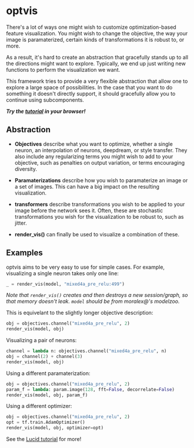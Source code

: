 
# optvis

There's a lot of ways one might wish to customize optimization-based feature
visualization. You might wish to change the objective, the way your image is
paramaterized, certain kinds of transformations it is robust to, or more.

As a result, it's hard to create an abstraction that gracefully stands up to all
the directions might want to explore. Typically, we end up just writing new
functions to perform the visualization we want.

This framework tries to provide a very flexible abstraction that allow one to
explore a large space of possibilities. In the case that you want to do
something it doesn't directly support, it should gracefully allow you to
continue using subcomponents.

***Try the [tutorial](https://colab.research.google.com/github/tensorflow/lucid/blob/master/notebooks/tutorial.ipynb) in your browser!***

## Abstraction

* **Objectives** describe what you want to optimize, whether a single neuron,
an interpolation of neurons, deepdream, or style transfer. They also include any
regularizing terms you might wish to add to your objective, such as penalties on
output variation, or terms encouraging diversity.

* **Paramaterizations** describe how you wish to paramaterize an image or  a set
of images. This can have a big impact on the resulting visualization.

* **transformers** describe transformations you wish to be applied to your image
before the network sees it. Often, these are stochastic transformations you wish
for the visualization to be robust to, such as jitter.

* **render_vis()** can finally be used to visualize a combination of these.

## Examples

optvis aims to be very easy to use for simple cases. For example, visualizing a
single neuron takes only one line:

```python
_ = render_vis(model, "mixed4a_pre_relu:499")
```

*Note that `render_vis()` creates and then destroys a new session/graph, so that
memory doesn't leak. `model` should be from moralex@'s modelzoo.*

This is equivelant to the slightly longer objective description:

```python
obj = objectives.channel("mixed4a_pre_relu", 2)
render_vis(model, obj)
```

Visualizing a pair of neurons:

```python
channel = lambda n: objectives.channel("mixed4a_pre_relu", n)
obj = channel(2) + channel(3)
render_vis(model, obj)
```

Using a different paramaterization:

```python
obj = objectives.channel("mixed4a_pre_relu", 2)
param_f = lambda: param.image(128, fft=False, decorrelate=False)
render_vis(model, obj, param_f)
```

Using a different optimizer:

```python
obj = objectives.channel("mixed4a_pre_relu", 2)
opt = tf.train.AdamOptimizer()
render_vis(model, obj, optimizer=opt)
```

<!--
Rendering 4 different paramaterizations at once:

```python
obj = objectives.channel("mixed4a_pre_relu", 2)
param_f = lambda: tf.concat([
    param.rgb_sigmoid(param.naive([1, 128, 128, 3])),
    param.fancy_colors(param.naive([1, 128, 128, 8])/1.3),
    param.rgb_sigmoid(param.laplacian_pyramid([1, 128, 128, 3])/2.),
    param.fancy_colors(param.laplacian_pyramid([1, 128, 128, 8])/2./1.3),
], 0)
render_vis(model, obj, param_f)
```
-->

See the [Lucid tutorial](https://colab.research.google.com/github/tensorflow/lucid/blob/master/notebooks/tutorial.ipynb) for more!


